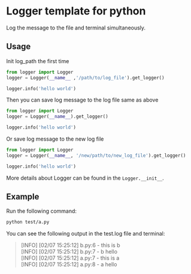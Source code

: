 # Logger template for python

Log the message to the file and terminal simultaneously.

## Usage
Init log_path the first time
```python
from logger import Logger
logger = Logger(__name__ ,'/path/to/log_file').get_logger()

logger.info('hello world')
```

Then you can save log message to the log file same as above
```python
from logger import Logger
logger = Logger(__name__).get_logger()

logger.info('hello world')
```

Or save log message to the new log file
```python
from logger import Logger
logger = Logger(__name__, '/new/path/to/new_log_file').get_logger()

logger.info('hello world')
```

More details about Logger can be found in the `Logger.__init__`.

## Example
Run the following command:
```bash
python test/a.py
```

You can see the following output in the test.log file and terminal:
> [INFO] [02/07 15:25:12] b.py:6 - this is b  
> [INFO] [02/07 15:25:12] b.py:7 - b hello  
> [INFO] [02/07 15:25:12] a.py:7 - this is a  
> [INFO] [02/07 15:25:12] a.py:8 - a hello  